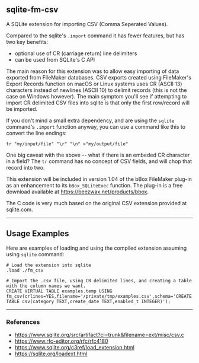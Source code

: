 ## sqlite-fm-csv

A SQLite extension for importing CSV (Comma Seperated Values).

Compared to the sqlite's `.import` command it has fewer features, but has two key benefits:

- optional use of CR (carriage return) line delimiters
- can be used from SQLite's C API

The main reason for this extension was to allow easy importing of data exported from FileMaker databases. CSV exports created using FileMaker's Export Records function on macOS or Linux systems uses CR (ASCII 13) characters instead of newlines (ASCII 10) to delimit records (this is not the case on Windows however). The main symptom you'll see if attempting to import CR delimited CSV files into sqlite is that only the first row/record will be imported.

If you don't mind a small extra dependency, and are using the `sqlite` command's `.import` function anyway, you can use a command like this to convert the line endings:

```
tr "my/input/file" "\r" "\n" >"my/output/file"
```
One big caveat with the above -- what if there is an embeded CR character in a field? The `tr` command has no concept of CSV fields, and will chop that record into two. 

This extension will be included in version 1.04 of the bBox FileMaker plug-in as an enhancement to its `bBox_SQLiteExec` function. The plug-in is a free download available at https://beezwax.net/products/bbox.

The C code is very much based on the original CSV extension provided at sqlite.com.

---
## Usage Examples

Here are examples of loading and using the compiled extension assuming using `sqlite` command:

```
# Load the extension into sqlite
.load ./fm_csv

# Import the .csv file, using CR delimited lines, and creating a table with the column names we want.
CREATE VIRTUAL TABLE examples.temp USING fm_csv(crlines=YES,filename='/private/tmp/examples.csv',schema='CREATE TABLE csv(category TEXT,create_date TEXT,enabled_t INTEGER)');
```

---
### References

- https://www.sqlite.org/src/artifact?ci=trunk&filename=ext/misc/csv.c
- https://www.rfc-editor.org/rfc/rfc4180
- https://www.sqlite.org/c3ref/load_extension.html
- https://sqlite.org/loadext.html


